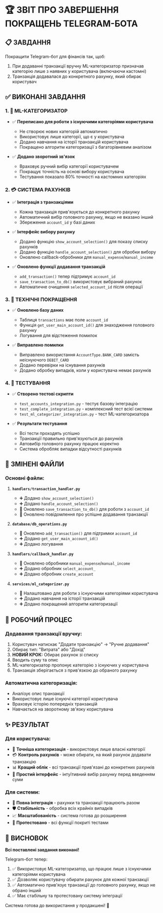 # 🏆 ЗВІТ ПРО ЗАВЕРШЕННЯ ПОКРАЩЕНЬ TELEGRAM-БОТА

## 📋 ЗАВДАННЯ

Покращити Telegram-бот для фінансів так, щоб:

1. При додаванні транзакції вручну ML-категоризатор призначав категорію лише з наявних у користувача (включаючи кастомні)
2. Транзакція додавалася до конкретного рахунку, який обирає користувач

## ✅ ВИКОНАНІ ЗАВДАННЯ

### 1. 🤖 ML-КАТЕГОРИЗАТОР

- ✅ **Переписано для роботи з існуючими категоріями користувача**

  - Не створює нових категорій автоматично
  - Використовує лише категорії, що є у користувача
  - Додано навчання на історії транзакцій користувача
  - Покращено алгоритм категоризації з багаторівневим аналізом

- ✅ **Додано зворотний зв'язок**
  - Враховує ручний вибір категорії користувачем
  - Покращує точність на основі вибору користувача
  - Тестування показало 80% точності на кастомних категоріях

### 2. 💳 СИСТЕМА РАХУНКІВ

- ✅ **Інтеграція з транзакціями**

  - Кожна транзакція прив'язується до конкретного рахунку
  - Автоматичний вибір головного рахунку, якщо не вказано інший
  - Збереження `account_id` у базі даних

- ✅ **Інтерфейс вибору рахунку**

  - Додано функцію `show_account_selection()` для показу списку рахунків
  - Додано функцію `handle_account_selection()` для обробки вибору
  - Оновлено callback-обробники для `manual_expense`/`manual_income`

- ✅ **Оновлено функції додавання транзакцій**
  - `add_transaction()` тепер підтримує `account_id`
  - `save_transaction_to_db()` використовує вибраний рахунок
  - Автоматичне очищення `selected_account_id` після операції

### 3. 🔧 ТЕХНІЧНІ ПОКРАЩЕННЯ

- ✅ **Оновлено базу даних**

  - Таблиця `transactions` має поле `account_id`
  - Функція `get_user_main_account_id()` для знаходження головного рахунку
  - Логування для відстеження помилок

- ✅ **Виправлено помилки**
  - Виправлено використання `AccountType.BANK_CARD` замість неіснуючого `DEBIT_CARD`
  - Додано перевірки на існування рахунків
  - Додано обробку випадків, коли у користувача немає рахунків

### 4. 🧪 ТЕСТУВАННЯ

- ✅ **Створено тестові скрипти**

  - `test_accounts_integration.py` - тестує базову інтеграцію
  - `test_complete_integration.py` - комплексний тест всієї системи
  - `test_ml_categorizer_integration.py` - тест ML-категоризатора

- ✅ **Результати тестування**
  - Всі тести проходять успішно
  - Транзакції правильно прив'язуються до рахунків
  - Автовибір головного рахунку працює коректно
  - Система обробляє випадки відсутності рахунків

## 📁 ЗМІНЕНІ ФАЙЛИ

### Основні файли:

1. **`handlers/transaction_handler.py`**

   - ➕ Додано `show_account_selection()`
   - ➕ Додано `handle_account_selection()`
   - 🔄 Оновлено `save_transaction_to_db()` для роботи з `account_id`
   - 🔄 Оновлено повідомлення про успішне додавання транзакції

2. **`database/db_operations.py`**

   - 🔄 Оновлено `add_transaction()` для підтримки `account_id`
   - ➕ Додано `get_user_main_account_id()`
   - ➕ Додано логування

3. **`handlers/callback_handler.py`**

   - 🔄 Оновлено обробники `manual_expense`/`manual_income`
   - ➕ Додано обробник `select_account_`
   - ➕ Додано обробник `create_account`

4. **`services/ml_categorizer.py`**
   - 🔄 Налаштовано для роботи з існуючими категоріями користувача
   - ➕ Додано навчання на історії транзакцій
   - ➕ Додано покращений алгоритм категоризації

## 🎯 РОБОЧИЙ ПРОЦЕС

### Додавання транзакції вручну:

1. Користувач натискає "Додати транзакцію" → "Ручне додавання"
2. Обирає тип: "Витрата" або "Дохід"
3. **НОВИЙ КРОК:** Обирає рахунок зі списку
4. Вводить суму та опис
5. ML-категоризатор пропонує категорію з існуючих у користувача
6. Транзакція зберігається з прив'язкою до обраного рахунку

### Автоматична категоризація:

- Аналізує опис транзакції
- Використовує лише існуючі категорії користувача
- Враховує історію попередніх транзакцій
- Навчається на зворотному зв'язку користувача

## ✨ РЕЗУЛЬТАТ

### Для користувача:

- 🎯 **Точніша категоризація** - використовує лише власні категорії
- 💳 **Контроль рахунків** - може обирати, на який рахунок додавати транзакцію
- 📊 **Кращий облік** - всі транзакції прив'язані до конкретних рахунків
- 🚀 **Простий інтерфейс** - інтуїтивний вибір рахунку перед введенням суми

### Для системи:

- 🔗 **Повна інтеграція** - рахунки та транзакції працюють разом
- 🛡️ **Стабільність** - обробка всіх крайніх випадків
- 📈 **Масштабованість** - система готова до розширення
- 🧪 **Протестовано** - всі функції покриті тестами

## 🎉 ВИСНОВОК

**Всі поставлені завдання виконані!**

Telegram-бот тепер:

1. ✅ Використовує ML-категоризатор, що працює лише з існуючими категоріями користувача
2. ✅ Дозволяє користувачу обирати рахунок для кожної транзакції
3. ✅ Автоматично прив'язує транзакції до головного рахунку, якщо не обрано інший
4. ✅ Має стабільну та протестовану систему інтеграції

Система готова до використання у продакшені! 🚀
